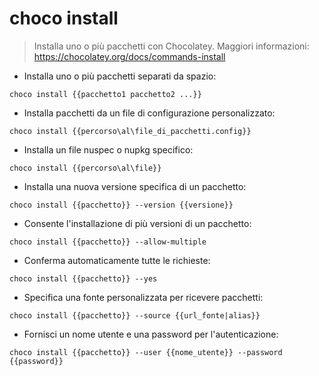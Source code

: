 # choco install

> Installa uno o più pacchetti con Chocolatey.
> Maggiori informazioni: <https://chocolatey.org/docs/commands-install>

- Installa uno o più pacchetti separati da spazio:

`choco install {{pacchetto1 pacchetto2 ...}}`

- Installa pacchetti da un file di configurazione personalizzato:

`choco install {{percorso\al\file_di_pacchetti.config}}`

- Installa un file nuspec o nupkg specifico:

`choco install {{percorso\al\file}}`

- Installa una nuova versione specifica di un pacchetto:

`choco install {{pacchetto}} --version {{versione}}`

- Consente l'installazione di più versioni di un pacchetto:

`choco install {{pacchetto}} --allow-multiple`

- Conferma automaticamente tutte le richieste:

`choco install {{pacchetto}} --yes`

- Specifica una fonte personalizzata per ricevere pacchetti:

`choco install {{pacchetto}} --source {{url_fonte|alias}}`

- Fornisci un nome utente e una password per l'autenticazione:

`choco install {{pacchetto}} --user {{nome_utente}} --password {{password}}`
